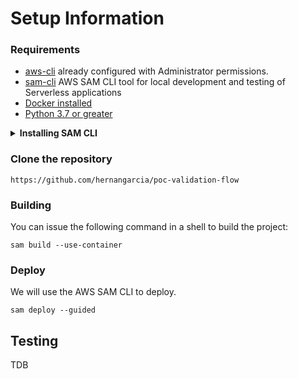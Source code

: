 # Setup Information

### Requirements

* [aws-cli](https://aws.amazon.com/cli/) already configured with Administrator permissions.
* [sam-cli](https://github.com/awslabs/aws-sam-cli) AWS SAM CLI tool for local development and testing of Serverless applications
* [Docker installed](https://www.docker.com/community-edition)
* [Python 3.7 or greater](https://realpython.com/installing-python/)

<details>
<summary><strong>Installing SAM CLI</strong></summary><p>

**Brew for Mac and Linux**

You can install SAM CLI using brew, a popular package manager for installing the packages you need. Installation is as simple as:

```shell
brew tap aws/tap
brew install aws-sam-cli
```

> **NOTE:** On a Mac you use [Homebrew](https://brew.sh/), and on Linux you use [Linuxbrew](http://linuxbrew.sh/) (a fork of the Homebrew package manager).

**MSI for Windows**

You can now download an MSI to install SAM CLI on Windows. Get the MSI you need here:

* [64-bit](https://github.com/awslabs/aws-sam-cli/releases/download/v0.6.2/AWS_SAM_CLI_64_PY3.msi)
* [32-bit](https://github.com/awslabs/aws-sam-cli/releases/download/v0.6.2/AWS_SAM_CLI_32_PY3.msi)

</p></details>

### Clone the repository

```shell
https://github.com/hernangarcia/poc-validation-flow
```

### Building

You can issue the following command in a shell to build the project:

```shell
sam build --use-container
```

### Deploy

We will use the AWS SAM CLI to deploy.

```shell
sam deploy --guided
```

## Testing
TDB
